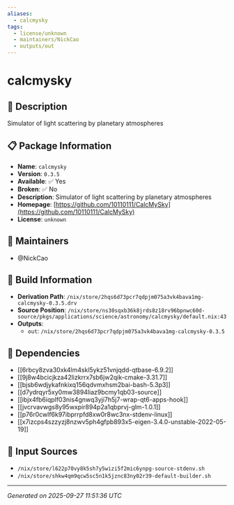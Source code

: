 ```yaml
---
aliases:
  - calcmysky
tags:
  - license/unknown
  - maintainers/NickCao
  - outputs/out
---
```


# calcmysky

## 📝 Description

Simulator of light scattering by planetary atmospheres

## 📋 Package Information

- **Name**: `calcmysky`
- **Version**: `0.3.5`
- **Available**: ✅ Yes
- **Broken**: ✅ No
- **Description**: Simulator of light scattering by planetary atmospheres
- **Homepage**: [https://github.com/10110111/CalcMySky](https://github.com/10110111/CalcMySky)
- **License**: `unknown`
## 👥 Maintainers

- @NickCao


## 🔧 Build Information

- **Derivation Path**: `/nix/store/2hqs6d73pcr7qdpjm075a3vk4bava1mg-calcmysky-0.3.5.drv`
- **Source Position**: `/nix/store/ns30sqxb36k8jrds8z18rv96bpnwc60d-source/pkgs/applications/science/astronomy/calcmysky/default.nix:43`
- **Outputs**:
  - `out`:  `/nix/store/2hqs6d73pcr7qdpjm075a3vk4bava1mg-calcmysky-0.3.5`

## 🔗 Dependencies

- [[6rbcy8zva30xk4lm4skl5ykz51vnjqdd-qtbase-6.9.2]]
- [[9j8w4bcicjkza42lizkrrx7sb6jw2qik-cmake-3.31.7]]
- [[bjsb6wdjykafnkixq156qdvmxhsm2bai-bash-5.3p3]]
- [[d7ydrqyr5xy0mw3894liaz9bcmy1qb03-source]]
- [[ibjx4fb6iqplf03nis4gnwq3yji7h5j7-wrap-qt6-apps-hook]]
- [[jvcrvavwgs8y95wxpir894p2a1qbprvj-glm-1.0.1]]
- [[p76r0cwlf6k97ibprrpfd8xw0r8wc3nx-stdenv-linux]]
- [[x7izcps4szzyzj8nzwv5ph4gfpb893x5-eigen-3.4.0-unstable-2022-05-19]]

## 📁 Input Sources

- `/nix/store/l622p70vy8k5sh7y5wizi5f2mic6ynpg-source-stdenv.sh`
- `/nix/store/shkw4qm9qcw5sc5n1k5jznc83ny02r39-default-builder.sh`

---
*Generated on 2025-09-27 11:51:36 UTC*
